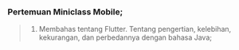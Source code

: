 ### Pertemuan Miniclass Mobile;
> 1. Membahas tentang Flutter. Tentang pengertian, kelebihan, kekurangan, dan perbedannya dengan bahasa Java;